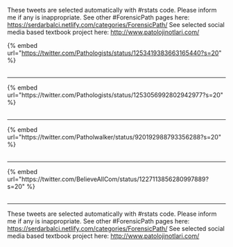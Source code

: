 

These tweets are selected automatically with #rstats code. Please inform me if any is inappropriate.
See other #ForensicPath pages here: https://serdarbalci.netlify.com/categories/ForensicPath/ 
See selected social media based textbook project here: http://www.patolojinotlari.com/

{% embed url="https://twitter.com/Pathologists/status/1253419383663165440?s=20" %}<br>
<br>
<hr>
{% embed url="https://twitter.com/Pathologists/status/1253056992802942977?s=20" %}<br>
<br>
<hr>
{% embed url="https://twitter.com/Patholwalker/status/920192988793356288?s=20" %}<br>
<br>
<hr>
{% embed url="https://twitter.com/BelieveAllCom/status/1227113856280997889?s=20" %}<br>
<br>
<hr>


These tweets are selected automatically with #rstats code. Please inform me if any is inappropriate.
See other #ForensicPath pages here: https://serdarbalci.netlify.com/categories/ForensicPath/ 
See selected social media based textbook project here: http://www.patolojinotlari.com/
